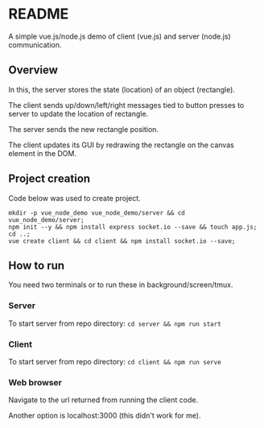 # README

A simple vue.js/node.js demo of client (vue.js) and server (node.js) communication.

## Overview

In this, the server stores the state (location) of an object (rectangle).

The client sends up/down/left/right messages tied to button presses to server to update the location of rectangle.

The server sends the new rectangle position.

The client updates its GUI by redrawing the rectangle on the canvas element in the DOM.

## Project creation

Code below was used to create project.

```shell
mkdir -p vue_node_demo vue_node_demo/server && cd vue_node_demo/server;
npm init --y && npm install express socket.io --save && touch app.js;
cd ..;
vue create client && cd client && npm install socket.io --save;
```

## How to run

You need two terminals or to run these in background/screen/tmux.

### Server

To start server from repo directory: `cd server && npm run start`

### Client

To start server from repo directory: `cd client && npm run serve`

### Web browser

Navigate to the url returned from running the client code.

Another option is localhost:3000 (this didn't work for me).
